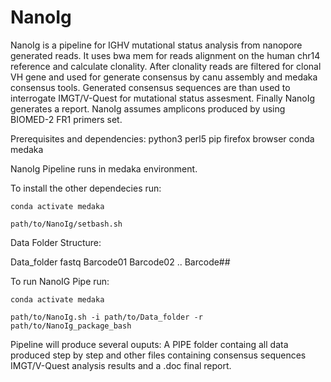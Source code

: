# NanoIg
NanoIg is a pipeline for IGHV mutational status analysis from nanopore generated reads. It uses bwa mem for reads alignment on the human chr14 reference and calculate clonality.
After clonality reads are filtered for clonal VH gene and used for generate consensus by canu assembly and medaka consensus tools.
Generated consensus sequences are than used to interrogate IMGT/V-Quest for mutational status assesment. Finally NanoIg generates a report.
NanoIg assumes amplicons produced by using BIOMED-2 FR1 primers set.

Prerequisites and dependencies:
python3
perl5
pip
firefox browser
conda
medaka

NanoIg Pipeline runs in medaka environment.

To install the other dependecies run:

    conda activate medaka

    path/to/NanoIg/setbash.sh

Data Folder Structure:

Data_folder
	fastq
	   Barcode01
	   Barcode02
	   ..
	   Barcode##

To run NanoIG Pipe run:

	conda activate medaka
	
	path/to/NanoIg.sh -i path/to/Data_folder -r path/to/NanoIg_package_bash

Pipeline will produce several ouputs:
A PIPE folder containg all data produced step by step and other files containing consensus sequences IMGT/V-Quest analysis results and a .doc final report. 


